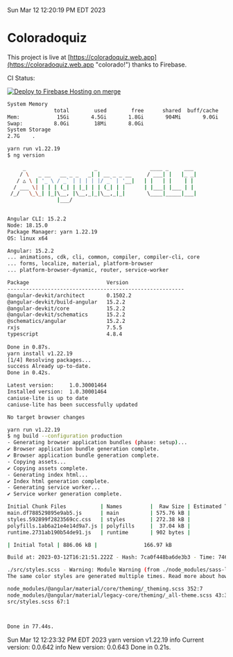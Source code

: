 Sun Mar 12 12:20:19 PM EDT 2023

# Coloradoquiz


This project is live at [https://coloradoquiz.web.app](https://coloradoquiz.web.app "colorado!") thanks to Firebase.

CI Status: 

[![Deploy to Firebase Hosting on merge](https://github.com/teamkushal/coloradoquiz/actions/workflows/firebase-hosting-merge.yml/badge.svg)](https://github.com/teamkushal/coloradoquiz/actions/workflows/firebase-hosting-merge.yml)

```bash
System Memory
               total        used        free      shared  buff/cache   available
Mem:            15Gi       4.5Gi       1.8Gi       904Mi       9.0Gi       9.6Gi
Swap:          8.0Gi        18Mi       8.0Gi
System Storage
2.7G	.
```
```bash
yarn run v1.22.19
$ ng version

     _                      _                 ____ _     ___
    / \   _ __   __ _ _   _| | __ _ _ __     / ___| |   |_ _|
   / △ \ | '_ \ / _` | | | | |/ _` | '__|   | |   | |    | |
  / ___ \| | | | (_| | |_| | | (_| | |      | |___| |___ | |
 /_/   \_\_| |_|\__, |\__,_|_|\__,_|_|       \____|_____|___|
                |___/
    

Angular CLI: 15.2.2
Node: 18.15.0
Package Manager: yarn 1.22.19
OS: linux x64

Angular: 15.2.2
... animations, cdk, cli, common, compiler, compiler-cli, core
... forms, localize, material, platform-browser
... platform-browser-dynamic, router, service-worker

Package                         Version
---------------------------------------------------------
@angular-devkit/architect       0.1502.2
@angular-devkit/build-angular   15.2.2
@angular-devkit/core            15.2.2
@angular-devkit/schematics      15.2.2
@schematics/angular             15.2.2
rxjs                            7.5.5
typescript                      4.8.4
    
Done in 0.87s.
yarn install v1.22.19
[1/4] Resolving packages...
success Already up-to-date.
Done in 0.42s.
```
```bash
Latest version:     1.0.30001464
Installed version:  1.0.30001464
caniuse-lite is up to date
caniuse-lite has been successfully updated

No target browser changes
```
```bash
yarn run v1.22.19
$ ng build --configuration production
- Generating browser application bundles (phase: setup)...
✔ Browser application bundle generation complete.
✔ Browser application bundle generation complete.
- Copying assets...
✔ Copying assets complete.
- Generating index html...
✔ Index html generation complete.
- Generating service worker...
✔ Service worker generation complete.

Initial Chunk Files           | Names         |  Raw Size | Estimated Transfer Size
main.df788529895e9ab5.js      | main          | 575.76 kB |               136.65 kB
styles.592899f2823569cc.css   | styles        | 272.38 kB |                18.00 kB
polyfills.1ab6a21e4e14d9a7.js | polyfills     |  37.04 kB |                11.81 kB
runtime.2731ab190b54de91.js   | runtime       | 902 bytes |               517 bytes

| Initial Total | 886.06 kB |               166.97 kB

Build at: 2023-03-12T16:21:51.222Z - Hash: 7ca0f448ba6de3b3 - Time: 74663ms

./src/styles.scss - Warning: Module Warning (from ./node_modules/sass-loader/dist/cjs.js):
The same color styles are generated multiple times. Read more about how style duplication can be avoided in a dedicated guide. https://github.com/angular/components/blob/main/guides/duplicate-theming-styles.md

node_modules/@angular/material/core/theming/_theming.scss 352:7          private-check-duplicate-theme-styles()
node_modules/@angular/material/legacy-core/theming/_all-theme.scss 43:3  all-legacy-component-themes()
src/styles.scss 67:1                                                     root stylesheet



Done in 77.44s.
```
Sun Mar 12 12:23:32 PM EDT 2023
yarn version v1.22.19
info Current version: 0.0.642
info New version: 0.0.643
Done in 0.21s.
